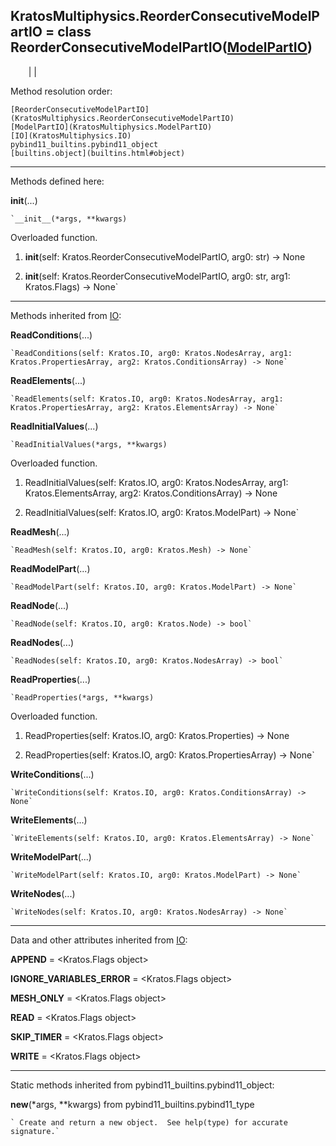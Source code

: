   
**KratosMultiphysics.ReorderConsecutiveModelPartIO** = class
ReorderConsecutiveModelPartIO([ModelPartIO](KratosMultiphysics.ModelPartIO))  
---  
`    `|   |

Method resolution order:

    [ReorderConsecutiveModelPartIO](KratosMultiphysics.ReorderConsecutiveModelPartIO)
    [ModelPartIO](KratosMultiphysics.ModelPartIO)
    [IO](KratosMultiphysics.IO)
    pybind11_builtins.pybind11_object
    [builtins.object](builtins.html#object)

* * *

Methods defined here:  

**__init__**(...)

    `__init__(*args, **kwargs)  
Overloaded  function.  
  
1. __init__(self: Kratos.ReorderConsecutiveModelPartIO, arg0: str) -> None  
  
2. __init__(self: Kratos.ReorderConsecutiveModelPartIO, arg0: str, arg1: Kratos.Flags) -> None`

* * *

Methods inherited from [IO](KratosMultiphysics.IO):  

**ReadConditions**(...)

    `ReadConditions(self: Kratos.IO, arg0: Kratos.NodesArray, arg1: Kratos.PropertiesArray, arg2: Kratos.ConditionsArray) -> None`

**ReadElements**(...)

    `ReadElements(self: Kratos.IO, arg0: Kratos.NodesArray, arg1: Kratos.PropertiesArray, arg2: Kratos.ElementsArray) -> None`

**ReadInitialValues**(...)

    `ReadInitialValues(*args, **kwargs)  
Overloaded  function.  
  
1. ReadInitialValues(self: Kratos.IO, arg0: Kratos.NodesArray, arg1: Kratos.ElementsArray, arg2: Kratos.ConditionsArray) -> None  
  
2. ReadInitialValues(self: Kratos.IO, arg0: Kratos.ModelPart) -> None`

**ReadMesh**(...)

    `ReadMesh(self: Kratos.IO, arg0: Kratos.Mesh) -> None`

**ReadModelPart**(...)

    `ReadModelPart(self: Kratos.IO, arg0: Kratos.ModelPart) -> None`

**ReadNode**(...)

    `ReadNode(self: Kratos.IO, arg0: Kratos.Node) -> bool`

**ReadNodes**(...)

    `ReadNodes(self: Kratos.IO, arg0: Kratos.NodesArray) -> bool`

**ReadProperties**(...)

    `ReadProperties(*args, **kwargs)  
Overloaded  function.  
  
1. ReadProperties(self: Kratos.IO, arg0: Kratos.Properties) -> None  
  
2. ReadProperties(self: Kratos.IO, arg0: Kratos.PropertiesArray) -> None`

**WriteConditions**(...)

    `WriteConditions(self: Kratos.IO, arg0: Kratos.ConditionsArray) -> None`

**WriteElements**(...)

    `WriteElements(self: Kratos.IO, arg0: Kratos.ElementsArray) -> None`

**WriteModelPart**(...)

    `WriteModelPart(self: Kratos.IO, arg0: Kratos.ModelPart) -> None`

**WriteNodes**(...)

    `WriteNodes(self: Kratos.IO, arg0: Kratos.NodesArray) -> None`

* * *

Data and other attributes inherited from [IO](KratosMultiphysics.IO):  

**APPEND** =  <Kratos.Flags object>

**IGNORE_VARIABLES_ERROR** =  <Kratos.Flags object>

**MESH_ONLY** =  <Kratos.Flags object>

**READ** =  <Kratos.Flags object>

**SKIP_TIMER** =  <Kratos.Flags object>

**WRITE** =  <Kratos.Flags object>

* * *

Static methods inherited from pybind11_builtins.pybind11_object:  

**__new__**(*args, **kwargs) from pybind11_builtins.pybind11_type

    ` Create and return a new object.  See help(type) for accurate signature.`

